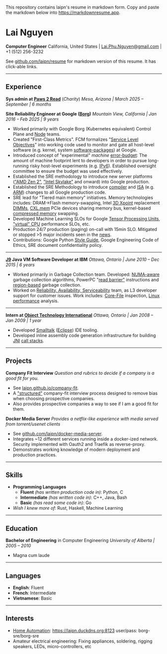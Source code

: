 This repository contains laipn's resume in markdown form.  Copy and paste the markdown below into <https://markdownresume.app>.

# Lai Nguyen

**Computer Engineer**
California, United States | <Lai.Phu.Nguyen@gmail.com> | +1 (512) 256-3232

See [github.com/laipn/resume](http://github.com/laipn/resume) for markdown version of this resume.  It has click-able links.

***

## Experience

**Sys admin at [Paws 2 Read](https://www.paws2read.org/)** (*Charity*)
*Mesa, Arizona | March 2025 – September | 6 months*

**Site Reliability Engineer at Google ([Borg](https://research.google/pubs/large-scale-cluster-management-at-google-with-borg/))**
*Mountain View, California | Jan 2016 – Feb 2025 | 9 years*

* Worked primarily with Google Borg (Kubernetes equivalent) Control Plane and [Node](https://kubernetes.io/docs/concepts/overview/components/#node-components) teams.
* Created "First-Class Metrics". FCM formalizes "[Service Level Objectives](https://sre.google/sre-book/service-level-objectives/)" into working code used to monitor and gate all host-level software (e.g. kernel, system [software-packages](https://en.wikipedia.org/wiki/Package_manager)) at Google.
* Introduced concept of "experimental" *machine* [error-budget](https://cloud.google.com/blog/products/management-tools/sre-error-budgets-and-maintenance-windows): The amount of machine footprint lent to developers in order to pursue long-running risky host-level experiments (e.g. [IPv6](https://en.wikipedia.org/wiki/IPv6)). Established oversight committee to ensure the budget was used effectively.
* Established the SRE methodology to introduce new server platforms (["AMD Zen 2"](https://en.wikipedia.org/wiki/Zen_2), ["Intel Skylake"](https://en.wikipedia.org/wiki/Skylake_(microarchitecture)) and onward) into Google production.
* Established the SRE Methodology to introduce [compiler](https://github.com/google/tcmalloc) and [ISA](https://en.wikipedia.org/wiki/Instruction_set_architecture) (e.g. [ARM](https://cloud.google.com/compute/docs/instances/arm-on-compute)) changes to all Google production code.
* SRE lead for "Tiered main memory" initiatives. Memory technologies includes: DRAM->Flash memory-swapping, Intel [3D Xpoint](https://en.wikipedia.org/wiki/3D_XPoint) replacement [DIMMs](https://en.wikipedia.org/wiki/DIMM), [CXL.mem](https://en.wikipedia.org/wiki/Compute_Express_Link) PCIe devices sharing memory bus, kernel-based [compressed memory](https://wiki.archlinux.org/title/Zswap) swapping.
* Developed Machine Learning SLOs for Google [Tensor Processing Units](https://en.wikipedia.org/wiki/Tensor_Processing_Unit), ["virtual" CPU](https://cloud.google.com/compute/docs/cpu-platforms) performance SLOs, etc.
* Production 24/7 production (paging) on-call with 15min SLO.  Mitigated or stopped >5 major incidents seen in the [news](https://status.cloud.google.com/incidents/dS9ps52MUnxQfyDGPfkY).
* Contributions: Google Python [Style Guide](https://google.github.io/styleguide/pyguide.html#doc-function-args), Google Engineering Code of Ethics, SRE document confidentiality policy.
  
***

**[J9](https://en.wikipedia.org/wiki/OpenJ9) Java VM Software Developer at IBM**
*Ottawa, Ontario | June 2010 – Dec 2015 | 6 years*

* Worked primarily in Garbage Collection team. Developed: [NUMA-aware](https://ieeexplore.ieee.org/document/8498195) garbage collection algorithms,  PowerPC "[read barrier"](https://content.ikr.uni-stuttgart.de/en/Content/Publications/Archive/Me_ismm22_36512.pdf) instructions and [region-based](https://github.com/BlendedFeelings/software/blob/main/memory-management/garbage-collection/region-based-garbage-collection.md) garbage collection.
* Worked on [Reliability, Availability, Serviceability](https://en.wikipedia.org/wiki/Reliability,_availability_and_serviceability) team, as L3 developer support for customer issues. Work includes: [Core-File](https://en.wikipedia.org/wiki/Core_dump) inspection, [Linux performance](https://www.brendangregg.com/linuxperf.html) analysis.
  
***

**Intern at [Object Technology International](https://en.wikipedia.org/wiki/Object_Technology_International)**
*Ottawa, Ontario | Jan 2008 – Jan 2009 | 1 year*

* Developed [Smalltalk](https://en.wikipedia.org/wiki/Smalltalk) ([Eclipse](https://en.wikipedia.org/wiki/Eclipse_(software))) IDE tooling.
* Developed inline assembly code generation infrastructure for building [JNI](https://en.wikipedia.org/wiki/Java_Native_Interface) [call stacks](https://en.wikipedia.org/wiki/Call_stack).

***

## Projects

**Company Fit Interview**
*Question and rubrics to decide if a company is a good fit for you.*

* See [laipn.github.io/company-fit](http://laipn.github.io/company-fit).
* A ["structured"](https://pmc.ncbi.nlm.nih.gov/articles/PMC9553626/) company-fit interview process designed to remove bias when choosing prospective companies.
* Also provides prospective companies a way to see if I am a good fit for them.

**Docker Media Server**
*Provides a netflix-like experience with media served from torrent/usenet clients*

* See [github.com/laipn/docker-media-server](http://github.com/laipn/docker-media-server).
* Integrates ~12 different services running inside a docker-ized network. Security implemented with Oauth2 and Traefik as reverse-proxy.
* Demonstrates working knowledge of modern deployment and production practices.

***

## Skills

* **Programming Languages**
  * **Fluent** *(has written production code in)*: Python, C
  * **Intermediate** *(has written code in)*: C++, Java, Bash
  * **Basic** *(has read some code in)*: Go
* *Wish I knew more of*: Rust, Haskell, Machine Learning

***

## Education

**Bachelor of Engineering** in Computer Engineering
*University of Alberta | 2005 – 2010*

* Magna cum laude

***

## Languages

* **English**: Fluent
* **French**: Intermediate
* **Vietnamese**: Basic

***

## Interests

* [Home Automation](https://en.wikipedia.org/wiki/Home_Assistant): <https://laipn.duckdns.org:8123> user/pass: borg-sre/borg-sre
* Amateur electrical engineering: Fixing appliances, soldering, rigging speakers, LEDs, micro-controllers, etc
